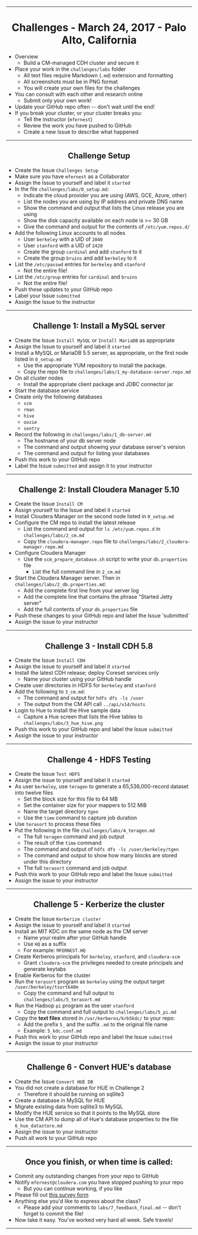 <!-- CSS work goes here for the time being -->
<!-- set a:link text-decoration to none -->
<!-- set a:hover text-decoration to underline -->
<!-- http://forums.markdownpad.com/discussion/143/include-pdf-pagebreak-instructions-in-markdown/p1 -->

---
<div style="page-break-after: always;"></div>

# <center> Challenges - March 24, 2017 - Palo Alto, California

* Overview
  * Build a CM-managed CDH cluster and secure it
* Place your work in the `challenges/labs` folder
  * All text files require  Markdown (`.md`) extension and formatting
  * All screenshots must be in PNG format
  * You will create your own files for the challenges
* You can consult with each other and research online
  * Submit only your own work!
* Update your GitHub repo often -- don't wait until the end!
* If you break your cluster, or your cluster breaks you:
  * Tell the instructor (`mfernest`)
  * Review the work you have pushed to GitHub
  * Create a new Issue to describe what happened

---
<div style="page-break-after: always;"></div>

## <center> Challenge Setup

* Create the Issue `Challenges Setup`
* Make sure you have `mfernest` as a Collaborator
* Assign the Issue to yourself and label it `started`
* In the file `challenges/labs/0_setup.md`:
  * Indicate the cloud provider you are using (AWS, GCE, Azure, other)
  * List the nodes you are using by IP address and private DNS name
  * Show the command and output that lists the Linux release you are using 
  * Show the disk capacity available on each node is >= 30 GB
  * Give the command and output for the contents of `/etc/yum.repos.d/`
* Add the following Linux accounts to all nodes
  * User `berkeley` with a UID of `2040`
  * User `stanford` with a UID of `2420`
  * Create the group `cardinal` and add `stanford` to it
  * Create the group `bruins` and add `berkeley` to it
* List the `/etc/passwd` entries for `berkeley` and `stanford` 
  * Not the entire file!
* List the `/etc/group` entries for `cardinal` and `bruins` 
  * Not the entire file!
* Push these updates to your GitHub repo
* Label your Issue `submitted` 
* Assign the Issue to the instructor

---
<div style="page-break-after: always;"></div>

## <center> Challenge 1: Install a MySQL server

* Create the Issue `Install MySQL` or `Install MariaDB` as appropriate
* Assign the Issue to yourself and label it `started`
* Install a MySQL or MariaDB 5.5 server, as appropriate, on the first node listed in `0_setup.md`
    * Use the appropriate YUM repository to install the package.
    * Copy the repo file to `challenges/labs/1_my-database-server.repo.md`
* On all cluster nodes
    * Install the appropriate client package and JDBC connector jar
* Start the database service
* Create only the following databases
    * `scm`
    * `rman`
    * `hive`
    * `oozie`
    * `sentry`
* Record the following in `challenges/labs/1_db-server.md`
    * The hostname of your db server node 
    * The command and output showing your database server's version
    * The command and output for listing your databases 
* Push this work to your GitHub repo
* Label the Issue `submitted` and assign it to your instructor

---
<div style="page-break-after: always;"></div>

## <center> Challenge 2: Install Cloudera Manager 5.10

* Create the Issue `Install CM`
* Assign yourself to the Issue and label it `started`
* Install Cloudera Manager on the second node listed in `0_setup.md`
* Configure the CM repo to install the latest release
  * List the command and output for `ls /etc/yum.repos.d` in `challenges/labs/2_cm.md`
  * Copy the `cloudera-manager.repo` file to `challenges/labs/2_cloudera-manager.repo.md`
* Configure Cloudera Manager
  * Use the `scm_prepare_database.sh` script to write your `db.properties` file 
    * List the full command line in `2_cm.md`
* Start the Cloudera Manager server. Then in `challenges/labs/2_db.properties.md`:
  * Add the complete first line from your server log
  * Add the complete line that contains the phrase "Started Jetty server"
  * Add the full contents of your `db.properties` file 
* Push these changes to your GitHub repo and label the Issue 'submitted`
* Assign the issue to your instructor

---
<div style="page-break-after: always;"></div>

## <center> Challenge 3 - Install CDH 5.8

* Create the Issue `Install CDH`
* Assign the issue to yourself and label it `started`
* Install the latest CDH release; deploy Coreset services only
  * Name your cluster using your GitHub handle
* Create user directories in HDFS for `berkeley` and `stanford`
* Add the following to `3_cm.md`:
    * The command and output for `hdfs dfs -ls /user`
    * The output from the CM API call `../api/v14/hosts` 
* Login to Hue to install the Hive sample data
    * Capture a Hue screen that lists the Hive tables to `challenges/labs/3_hue_hive.png`
* Push this work to your GitHub repo and label the Issue `submitted`
* Assign the issue to your instructor

---
<div style="page-break-after: always;"></div>

## <center> Challenge 4 - HDFS Testing

* Create the Issue `Test HDFS`
* Assign the issue to yourself and label it `started`
* As user `berkeley`, use `teragen` to generate a 65,536,000-record dataset into twelve files
    * Set the block size for this file to 64 MB
    * Set the container size for your mappers to 512 MiB
    * Name the target directory `tgen`
    * Use the `time` command to capture job duration
* Use `terasort` to process these files
* Put the following in the file `challenges/labs/4_teragen.md`
    * The full `teragen` command and job output 
    * The result of the `time` command
    * The command and output of `hdfs dfs -ls /user/berkeley/tgen`
    * The command and output to show how many blocks are stored under this directory
    * The full `terasort` command and job output 
* Push this work to your GitHub repo and label the Issue `submitted`
* Assign the issue to your instructor

---
<div style="page-break-after: always;"></div>

## <center> Challenge 5 - Kerberize the cluster

* Create the Issue `Kerberize cluster`
* Assign the issue to yourself and label it `started`
* Install an MIT KDC on the same node as the CM server
  * Name your realm after your GitHub handle
  * Use `HQ` as a suffix
  * For example: `MFERNEST.HQ`
* Create Kerberos principals for `berkeley`, `stanford`, and `cloudera-scm`
  * Grant `cloudera-scm` the privileges needed to create principals and generate keytabs
* Enable Kerberos for the cluster
* Run the `terasort` program as `berkeley` using the output target `/user/berkeley/tsort640m`
  * Copy the command and full output to `challenges/labs/5_terasort.md`
* Run the Hadoop `pi` program as the user `stanford`
  * Copy the command and full output to `challenges/labs/5_pi.md`
*  Copy the **text files** stored in `/var/kerberos/krb5kdc/` to your repo:
    * Add the prefix `5_` and the suffix `.md` to the original file name
    * Example: `5_kdc.conf.md`
* Push this work to your GitHub repo and label the Issue `submitted`
* Assign the issue to your instructor

---
<div style="page-break-after: always;"></div>

## <center> Challenge 6 - Convert HUE's database

* Create the Issue `Convert HUE DB`
* You did not create a database for HUE in Challenge 2
  * Therefore it should be running on sqllite3
* Create a database in MySQL for HUE
* Migrate existing data from sqllite3 to MySQL
* Modify the HUE service so that it points to the MySQL store
* Use the CM API to dump all of Hue's database properties to the file `6_hue_datastore.md`
* Assign the issue to your instructor
* Push all work to your GitHub repo

---
<div style="page-break-after: always;"></div>

## <center> Once you finish, or when time is called:

* Commit any outstanding changes from your repo to GitHub
* Notify `mfernest@cloudera.com` you have stopped pushing to your repo
  * But you can continue working, if you like
* Please fill out [this survey form](https://goo.gl/forms/pmHeHx03zRu3cnlc2)
* Anything else you'd like to express about the class?
  * Please add your comments to `labs/7_feedback_final.md` -- don't forget to commit the file!
* Now take it easy. You've worked very hard all week. Safe travels!

---
<div style="page-break-after: always;"></div>

